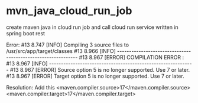 # mvn_java_cloud_run_job
create maven java in cloud run job and call cloud run service written in spring boot rest





Error:
#13 8.747 [INFO] Compiling 3 source files to /usr/src/app/target/classes
#13 8.966 [INFO] -------------------------------------------------------------
#13 8.967 [ERROR] COMPILATION ERROR :
#13 8.967 [INFO] -------------------------------------------------------------
#13 8.967 [ERROR] Source option 5 is no longer supported. Use 7 or later.
#13 8.967 [ERROR] Target option 5 is no longer supported. Use 7 or later.

Resolution:
Add this
    <properties>
       <maven.compiler.source>17</maven.compiler.source>
       <maven.compiler.target>17</maven.compiler.target>
    </properties>